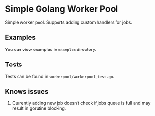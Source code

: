 # Simple Golang Worker Pool

Simple worker pool. Supports adding custom handlers for jobs.

## Examples 

You can view examples in `examples` directory.

## Tests

Tests can be found in `workerpool/workerpool_test.go`.

## Knows issues

1. Currently adding new job doesn't check if jobs queue is full and may result in gorutine blocking.